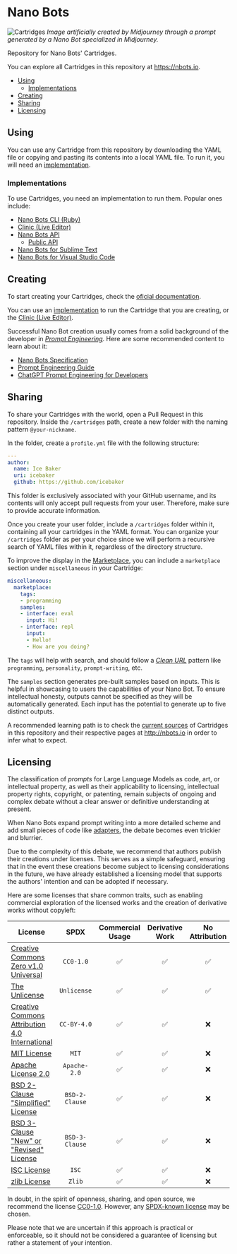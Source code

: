 # Nano Bots

![Cartridges](https://user-images.githubusercontent.com/113217272/237534411-61cd7610-5a8c-4294-8840-559a1c58c603.png)
_Image artificially created by Midjourney through a prompt generated by a Nano Bot specialized in Midjourney._

Repository for Nano Bots' Cartridges.

You can explore all Cartridges in this repository at https://nbots.io.

- [Using](#using)
  - [Implementations](#implementations)
- [Creating](#creating)
- [Sharing](#sharing)
- [Licensing](#licensing)

## Using

You can use any Cartridge from this repository by downloading the YAML file or copying and pasting its contents into a local YAML file. To run it, you will need an [implementation](#implementations).

### Implementations

To use Cartridges, you need an implementation to run them. Popular ones include:

- [Nano Bots CLI (Ruby)](https://github.com/icebaker/ruby-nano-bots)
- [Clinic (Live Editor)](https://clinic.nbots.io)
- [Nano Bots API](https://github.com/icebaker/nano-bots-api)
  - [Public API](https://api.nbots.io)
- [Nano Bots for Sublime Text](https://github.com/icebaker/sublime-nano-bots)
- [Nano Bots for Visual Studio Code](https://github.com/icebaker/vscode-nano-bots)

## Creating

To start creating your Cartridges, check the [oficial documentation](https://spec.nbots.io/#/README).

You can use an [implementation](#implementations) to run the Cartridge that you are creating, or the [Clinic (Live Editor)](https://clinic.nbots.io).

Successful Nano Bot creation usually comes from a solid background of the developer in [_Prompt Engineering_](https://en.wikipedia.org/wiki/Prompt_engineering). Here are some recommended content to learn about it:

- [Nano Bots Specification](https://spec.nbots.io/#/README)
- [Prompt Engineering Guide](https://www.promptingguide.ai)
- [ChatGPT Prompt Engineering for Developers](https://www.deeplearning.ai/short-courses/chatgpt-prompt-engineering-for-developers/)

## Sharing

To share your Cartridges with the world, open a Pull Request in this repository. Inside the `/cartridges` path, create a new folder with the naming pattern `@your-nickname`. 

In the folder, create a `profile.yml` file with the following structure:
```yml
---
author:
  name: Ice Baker
  uri: icebaker
  github: https://github.com/icebaker
```

This folder is exclusively associated with your GitHub username, and its contents will only accept pull requests from your user. Therefore, make sure to provide accurate information.

Once you create your user folder, include a `/cartridges` folder within it, containing all your cartridges in the YAML format. You can organize your `/cartridges` folder as per your choice since we will perform a recursive search of YAML files within it, regardless of the directory structure.

To improve the display in the [Marketplace](https://nbots.io), you can include a `marketplace` section under `miscellaneous` in your Cartridge:

```yml
miscellaneous:
  marketplace:
    tags:
    - programming
    samples:
    - interface: eval
      input: Hi!
    - interface: repl
      input:
      - Hello!
      - How are you doing?
```

The `tags` will help with search, and should follow a [_Clean URL_](https://en.wikipedia.org/wiki/Clean_URL) pattern like `programming`, `personality`, `prompt-writing`, etc.

The `samples` section generates pre-built samples based on inputs. This is helpful in showcasing to users the capabilities of your Nano Bot. To ensure intellectual honesty, outputs cannot be specified as they will be automatically generated. Each input has the potential to generate up to five distinct outputs.

A recommended learning path is to check the [current sources](https://github.com/icebaker/nano-bots/tree/main/cartridges) of Cartridges in this repository and their respective pages at http://nbots.io in order to infer what to expect.

## Licensing

The classification of _prompts_ for Large Language Models as code, art, or intellectual property, as well as their applicability to licensing, intellectual property rights, copyright, or patenting, remain subjects of ongoing and complex debate without a clear answer or definitive understanding at present.

When Nano Bots expand prompt writing into a more detailed scheme and add small pieces of code like [adapters](?id=adapters), the debate becomes even trickier and blurrier.

Due to the complexity of this debate, we recommend that authors publish their creations under licenses. This serves as a simple safeguard, ensuring that in the event these creations become subject to licensing considerations in the future, we have already established a licensing model that supports the authors' intention and can be adopted if necessary.

Here are some licenses that share common traits, such as enabling commercial exploration of the licensed works and the creation of derivative works without copyleft:

| License | SPDX | Commercial Usage | Derivative Work | No Attribution | No Copyleft |
|---------|:----:|:----------------:|:---------------:|:--------------:|:-----------:|
| [Creative Commons Zero v1.0 Universal](https://spdx.org/licenses/CC0-1.0.html) | `CC0-1.0` | ✅ | ✅ | ✅ | ✅ |
| [The Unlicense](https://spdx.org/licenses/Unlicense.html) | `Unlicense` | ✅ | ✅ | ✅ | ✅ |
| [Creative Commons Attribution 4.0 International](https://spdx.org/licenses/CC-BY-4.0.html) | `CC-BY-4.0` | ✅ | ✅ | ❌ | ✅ |
| [MIT License](https://spdx.org/licenses/MIT.html) | `MIT` | ✅ | ✅ | ❌ | ✅ |
| [Apache License 2.0](https://spdx.org/licenses/Apache-2.0.html) | `Apache-2.0` | ✅ | ✅ | ❌ | ✅ |
| [BSD 2-Clause "Simplified" License](https://spdx.org/licenses/BSD-2-Clause.html) | `BSD-2-Clause` | ✅ | ✅ | ❌ | ✅ |
| [BSD 3-Clause "New" or "Revised" License](https://spdx.org/licenses/BSD-3-Clause.html) | `BSD-3-Clause` | ✅ | ✅ | ❌ | ✅ |
| [ISC License](https://spdx.org/licenses/ISC.html) | `ISC` | ✅ | ✅ | ❌ | ✅ |
| [zlib License](https://spdx.org/licenses/Zlib.html) | `Zlib` | ✅ | ✅ | ❌ | ✅ |

In doubt, in the spirit of openness, sharing, and open source, we recommend the license [CC0-1.0](https://creativecommons.org/publicdomain/zero/1.0/). However, any [SPDX-known license](https://spdx.org/licenses/) may be chosen.

Please note that we are uncertain if this approach is practical or enforceable, so it should not be considered a guarantee of licensing but rather a statement of your intention.

